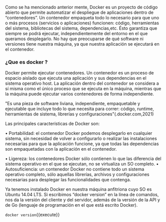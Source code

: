 Como se ha mencionado anterior mente, Docker es un proyecto de código abierto que permite automatizar el 
despliegue de aplicaciones dentro de “contenedores”. Un  contenedor empaqueta todo lo necesario para que 
uno o más procesos (servicios o aplicaciones) funcionen: código, herramientas del sistema, bibliotecas 
del sistema, dependencias,etc. Ésto garantiza que siempre se podrá ejecutar, independientemente del entorno 
en el que queramos desplegarlo. No hay que preocuparse de qué software ni versiones tiene nuestra máquina,
ya que nuestra aplicación se ejecutará en el contenedor.


<h3>¿Que es docker ?</h3>

Docker  permite ejecutar contenedores. Un contenedor es un proceso de espacio aislado que ejecuta una 
aplicación y sus dependencias en el sistema operativo host. La aplicación dentro del contenedor se 
considera a sí misma como el único proceso que se ejecuta en la máquina, mientras que la máquina puede 
ejecutar varios contenedores de forma independiente.

"Es una pieza de software liviana, independiente, empaquetable y ejecutable que incluye todo lo que 
necesita para correr: código, runtime, herramientas de sistema, librerías y configuraciones"(.docker.com,2021)

Las principales características de Docker son:

• Portabilidad: el contenedor Docker podemos desplegarlo en cualquier sistema, sin
necesidad de volver a configurarlo o realizar las instalaciones necesarias para que la
aplicación funcione, ya que todas las dependencias son empaquetadas con la aplicación en el
contenedor.

• Ligereza: los contenedores Docker sólo contienen lo que las diferencia del sistema operativo
en el que se ejecutan, no se virtualiza un SO completo.
• Autosuficiencia: un contenedor Docker no contiene todo un sistema operativo completo,
sólo aquellas librerías, archivos y configuraciones necesarias para desplegar las
funcionalidades que contenga.

Ya tenemos instalado Docker en nuestra máquina anfitriona cuyo SO es Ubuntu 14.04 LTS.
Si escribimos “docker version” en la línea de comandos, nos da la versión del cliente y del
servidor, además de la versión de la API y de Go (lenguaje de programación en el que está escrito
Docker).

`docker version`{{execute}}
